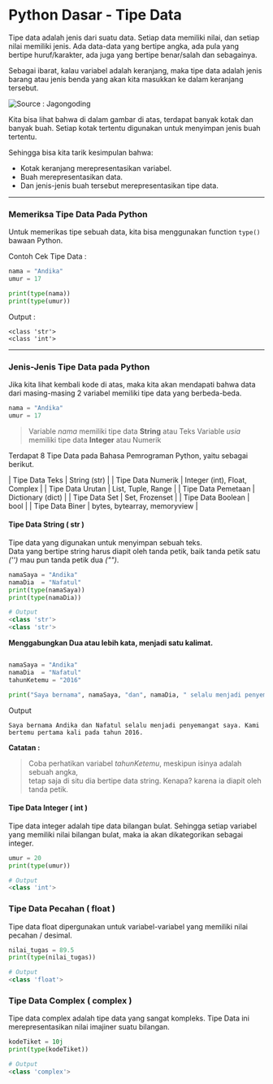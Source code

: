 # Python Dasar - Tipe Data

Tipe data adalah jenis dari suatu data. Setiap data memiliki nilai, dan setiap nilai memiliki jenis. Ada data-data yang bertipe angka, ada pula yang bertipe huruf/karakter, ada juga yang bertipe benar/salah dan sebagainya.

Sebagai ibarat, kalau variabel adalah keranjang, maka tipe data adalah jenis barang atau jenis benda yang akan kita masukkan ke dalam keranjang tersebut.

![Source : Jagongoding](https://ik.imagekit.io/jagongoding/storage/2020/09/python-dasar-variabel-dan-tipe-data/pasar-buah.webp)

Kita bisa lihat bahwa di dalam gambar di atas, terdapat banyak kotak dan banyak buah. Setiap kotak tertentu digunakan untuk menyimpan jenis buah tertentu.

Sehingga bisa kita tarik kesimpulan bahwa:  
- Kotak keranjang merepresentasikan variabel.
- Buah merepresentasikan data.
- Dan jenis-jenis buah tersebut merepresentasikan tipe data.

--------------------------------------------

### Memeriksa Tipe Data Pada Python

Untuk memerikas tipe sebuah data, kita bisa menggunakan function ```type()``` bawaan Python.

Contoh Cek Tipe Data :  

```py
nama = "Andika"
umur = 17

print(type(nama))
print(type(umur))
```

Output :  

```
<class 'str'>
<class 'int'>
```

--------------------------------------------

### Jenis-Jenis Tipe Data pada Python
Jika kita lihat kembali kode di atas, maka kita akan mendapati bahwa data dari masing-masing 2 variabel memiliki tipe data yang berbeda-beda.  

```py
nama = "Andika"
umur = 17
```

> Variable *nama* memiliki tipe data **String** atau Teks
  Variable *usia* memiliki tipe data **Integer** atau Numerik


Terdapat 8 Tipe Data pada Bahasa Pemrograman Python, yaitu sebagai berikut.

| Tipe Data Teks      | String (str)                  |
| Tipe Data Numerik   | Integer (int), Float, Complex |
| Tipe Data Urutan    | List, Tuple, Range            |
| Tipe Data Pemetaan  | Dictionary (dict)             |
| Tipe Data Set       | Set, Frozenset                |
| Tipe Data Boolean   | bool                          |
| Tipe Data Biner     | bytes, bytearray, memoryview  |

#### Tipe Data String ( str )  
Tipe data yang digunakan untuk menyimpan sebuah teks.  
Data yang bertipe string harus diapit oleh tanda petik, baik tanda petik satu *('')* mau pun tanda petik dua *("")*.

```py
namaSaya = "Andika"
namaDia  = "Nafatul"
print(type(namaSaya))
print(type(namaDia))

# Output
<class 'str'>
<class 'str'>
```

**Menggabungkan Dua atau lebih kata, menjadi satu kalimat.**

```py

namaSaya = "Andika"
namaDia  = "Nafatul"
tahunKetemu = "2016"

print("Saya bernama", namaSaya, "dan", namaDia, " selalu menjadi penyemangat saya. Kami bertemu pertama kali pada tahun", tahunKetemu)

```
Output  

```
Saya bernama Andika dan Nafatul selalu menjadi penyemangat saya. Kami bertemu pertama kali pada tahun 2016.
```

**Catatan :**  
> Coba perhatikan variabel *tahunKetemu*, meskipun isinya adalah sebuah angka,  
  tetap saja di situ dia bertipe data string.
  Kenapa? karena ia diapit oleh tanda petik.


#### Tipe Data Integer ( int )
Tipe data integer adalah tipe data bilangan bulat. Sehingga setiap variabel yang memiliki nilai bilangan bulat, maka ia akan dikategorikan sebagai integer.

```py
umur = 20
print(type(umur))

# Output
<class 'int'>
```

### Tipe Data Pecahan ( float )
Tipe data float dipergunakan untuk variabel-variabel yang memiliki nilai pecahan / desimal.

```py
nilai_tugas = 89.5
print(type(nilai_tugas))

# Output
<class 'float'>
```

### Tipe Data Complex ( complex )
Tipe data complex adalah tipe data yang sangat kompleks. Tipe Data ini merepresentasikan nilai imajiner suatu bilangan.

```py
kodeTiket = 10j
print(type(kodeTiket))

# Output
<class 'complex'>
```
